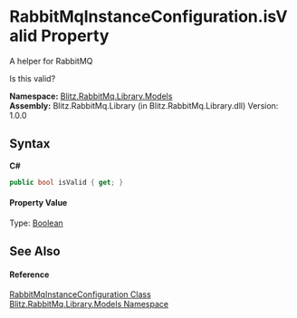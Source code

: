 # RabbitMqInstanceConfiguration.isValid Property 
A helper for RabbitMQ 

Is this valid?

**Namespace:**&nbsp;<a href="bb73495b-4531-c442-c903-5f85788dac41.md">Blitz.RabbitMq.Library.Models</a><br />**Assembly:**&nbsp;Blitz.RabbitMq.Library (in Blitz.RabbitMq.Library.dll) Version: 1.0.0

## Syntax

**C#**<br />
``` C#
public bool isValid { get; }
```


#### Property Value
Type: <a href="https://docs.microsoft.com/dotnet/api/system.boolean" target="_blank">Boolean</a>

## See Also


#### Reference
<a href="bc1ca943-d40a-1fc4-5ffa-53d98b488acf.md">RabbitMqInstanceConfiguration Class</a><br /><a href="bb73495b-4531-c442-c903-5f85788dac41.md">Blitz.RabbitMq.Library.Models Namespace</a><br />